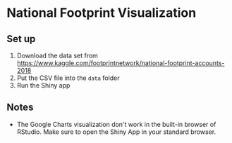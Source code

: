 # National Footprint Visualization

## Set up
1. Download the data set from https://www.kaggle.com/footprintnetwork/national-footprint-accounts-2018
2. Put the CSV file into the `data` folder
3. Run the Shiny app

## Notes
- The Google Charts visualization don't work in the built-in browser of RStudio. Make sure to open the Shiny App in your standard browser.